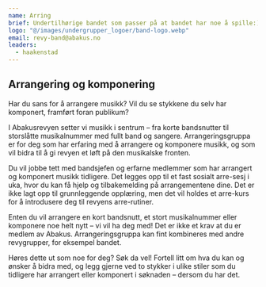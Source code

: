 ```yaml
---
name: Arring
brief: Undertilhørige bandet som passer på at bandet har noe å spille:))
logo: "@/images/undergrupper_logoer/band-logo.webp"
email: revy-band@abakus.no
leaders:
  - haakenstad
---
```


## Arrangering og komponering

Har du sans for å arrangere musikk? Vil du se stykkene du selv har komponert,
framført foran publikum?

I Abakusrevyen setter vi musikk i sentrum – fra korte bandsnutter til
storslåtte musikalnummer med fullt band og sangere. Arrangeringsgruppa er for
deg som har erfaring med å arrangere og komponere musikk, og som vil bidra til
å gi revyen et løft på den musikalske fronten.

Du vil jobbe tett med bandsjefen og erfarne medlemmer som har arrangert og
komponert musikk tidligere. Det legges opp til et fast sosialt arre-sesj i uka,
hvor du kan få hjelp og tilbakemelding på arrangementene dine. Det er ikke lagt
opp til grunnleggende opplæring, men det vil holdes et arre-kurs for å
introdusere deg til revyens arre-rutiner.

Enten du vil arrangere en kort bandsnutt, et stort musikalnummer eller komponere
noe helt nytt – vi vil ha deg med! Det er ikke et krav at du er medlem av Abakus.
Arrangeringsgruppa kan fint kombineres med andre revygrupper, for eksempel bandet.

Høres dette ut som noe for deg? Søk da vel! Fortell litt om hva du kan og ønsker
å bidra med, og legg gjerne ved to stykker i ulike stiler som du tidligere har
arrangert eller komponert i søknaden – dersom du har det.
